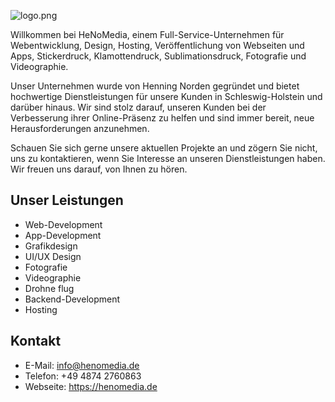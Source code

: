 ![logo.png](https://henomedia.de/wp-content/uploads/elementor/thumbs/HeNoMedia-Logo-Medium-Black-1-pgerpx9l346l8jjc4vh323x5nak5zemyw0d6149t7q.png)

Willkommen bei HeNoMedia, einem Full-Service-Unternehmen für Webentwicklung, Design, Hosting, Veröffentlichung von Webseiten und Apps, Stickerdruck, Klamottendruck, Sublimationsdruck, Fotografie und Videographie.

Unser Unternehmen wurde von Henning Norden gegründet und bietet hochwertige Dienstleistungen für unsere Kunden in Schleswig-Holstein und darüber hinaus. Wir sind stolz darauf, unseren Kunden bei der Verbesserung ihrer Online-Präsenz zu helfen und sind immer bereit, neue Herausforderungen anzunehmen.

Schauen Sie sich gerne unsere aktuellen Projekte an und zögern Sie nicht, uns zu kontaktieren, wenn Sie Interesse an unseren Dienstleistungen haben. Wir freuen uns darauf, von Ihnen zu hören.

## Unser Leistungen
- Web-Development
- App-Development
- Grafikdesign
- UI/UX Design
- Fotografie
- Videographie
- Drohne flug
- Backend-Development
- Hosting

## Kontakt
- E-Mail: info@henomedia.de
- Telefon: +49 4874 2760863
- Webseite: https://henomedia.de
